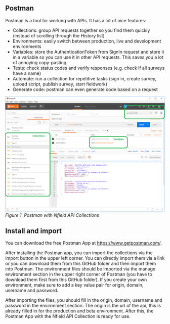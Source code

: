 ## Postman

Postman is a tool for working with APIs. It has a lot of nice features: 

* Collections: group API requests together so you find them quickly (instead of scrolling through the History list)
* Environments: easily switch between production, live and development environments
* Variables: store the AuthenticationToken from SignIn request and store it in a variable so you can use it in other API requests. This saves you a lot of annoying copy-pasting. 
* Tests: check status codes and verify responses (e.g. check if all surveys have a name)
* Automate: run a collection for repetitive tasks (sign in, create survey, upload script, publish survey, start fieldwork)
* Generate code: postman can even generate code based on a request

![Postman with Nfield API Collection](Postman.PNG)
*Figure 1. Postman with Nfield API Collections*


## Install and import
You can download the free Postman App at https://www.getpostman.com/. 

After installing the Postman app, you can import the collections via the import button in the upper left corner. You can directly import them via a link or you can download them from this GitHub folder and then import them into Postman. 
The environment files should be imported via the manage environment section in the upper right corner of Postman (you have to download them first from this GitHub folder). If you create your own environment, make sure to add a key value pair for origin, domain, username and password. 

After importing the files, you should fill in the origin, domain, username and password in the environment section. The origin is the url of the api, this is already filled in for the production and beta environment. After this, the Postman App with the Nfield API Collection is ready for use. 

